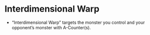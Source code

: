 # Interdimensional Warp

*   “Interdimensional Warp” targets the monster you control and your opponent’s monster with A-Counter(s).
